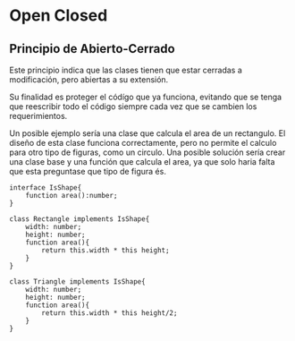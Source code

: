 # Open Closed

## Principio de Abierto-Cerrado

Este principio indica que las clases tienen que estar cerradas a modificación, pero abiertas a su extensión.

Su finalidad es proteger el códígo que ya funciona, evitando que se tenga que reescribir todo el código siempre cada vez que se cambien los requerimientos.

Un posible ejemplo sería una clase que calcula el area de un rectangulo. El diseño de esta clase funciona correctamente, pero no permite el calculo para otro tipo de figuras, como un circulo.
Una posible solución sería crear una clase base y una función que calcula el area, ya que solo haria falta que esta preguntase que tipo de figura és.


    interface IsShape{
        function area():number;
    }

    class Rectangle implements IsShape{
        width: number;
        height: number;
        function area(){
            return this.width * this height;
        }
    }

    class Triangle implements IsShape{
        width: number;
        height: number;
        function area(){
            return this.width * this height/2;
        }
    }
    